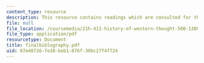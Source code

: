 ```yaml
---
content_type: resource
description: This resource contains readings which are consulted for this course.
file: null
file_location: /coursemedia/21h-411-history-of-western-thought-500-1300-fall-2004/07e48726fe38beb1876f30bc27f4f724_finalbiblography.pdf
file_type: application/pdf
resourcetype: Document
title: finalbiblography.pdf
uid: 07e48726-fe38-beb1-876f-30bc27f4f724
---
```

